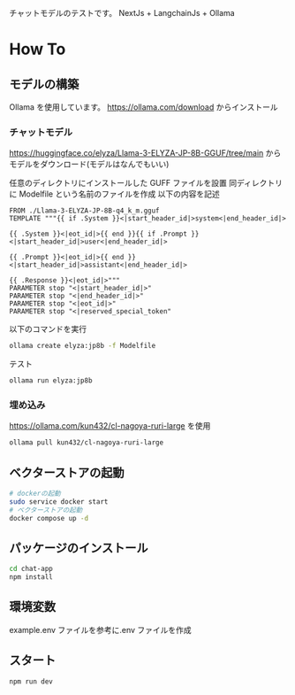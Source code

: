 チャットモデルのテストです。
NextJs + LangchainJs + Ollama

# How To

## モデルの構築

Ollama を使用しています。
https://ollama.com/download からインストール

### チャットモデル

https://huggingface.co/elyza/Llama-3-ELYZA-JP-8B-GGUF/tree/main からモデルをダウンロード(モデルはなんでもいい)

任意のディレクトリにインストールした GUFF ファイルを設置
同ディレクトリに Modelfile という名前のファイルを作成
以下の内容を記述

```Modelfile
FROM ./Llama-3-ELYZA-JP-8B-q4_k_m.gguf
TEMPLATE """{{ if .System }}<|start_header_id|>system<|end_header_id|>

{{ .System }}<|eot_id|>{{ end }}{{ if .Prompt }}<|start_header_id|>user<|end_header_id|>

{{ .Prompt }}<|eot_id|>{{ end }}<|start_header_id|>assistant<|end_header_id|>

{{ .Response }}<|eot_id|>"""
PARAMETER stop "<|start_header_id|>"
PARAMETER stop "<|end_header_id|>"
PARAMETER stop "<|eot_id|>"
PARAMETER stop "<|reserved_special_token"
```

以下のコマンドを実行

```bash
ollama create elyza:jp8b -f Modelfile
```

テスト

```bash
ollama run elyza:jp8b
```

### 埋め込み

https://ollama.com/kun432/cl-nagoya-ruri-large を使用

```bash
ollama pull kun432/cl-nagoya-ruri-large
```

## ベクターストアの起動

```bash
# dockerの起動
sudo service docker start
# ベクターストアの起動
docker compose up -d
```

## パッケージのインストール

```bash
cd chat-app
npm install
```

## 環境変数

example.env ファイルを参考に.env ファイルを作成

## スタート

```bash
npm run dev
```
